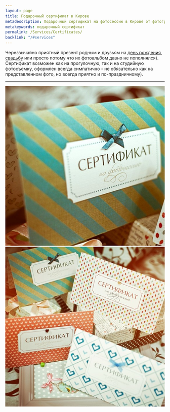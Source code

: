 ```yaml
---
layout: page
title: Подарочный сертификат в Кирове
metadescription: Подарочный сертификат на фотосессию в Кирове от фотографа Лены Охапкиной, купить подарочный сертификат для себя или в подарок
metakeywords: подарочный сертификат
permalink: /Services/Certificates/
backlink: "/#services"
---
```


<p>Черезвычайно приятный презент родным и друзьям на <span style="text-decoration: underline;"><a href="/Services/Personal" title="Индивидуальная фотосессия">день рождения</a></span>, <span style="text-decoration: underline;"><a href="/Services/Wedding" title="Семейная фотосессия">свадьбу</a></span> или просто потому что их фотоальбом давно не пополнялся). <br> Сертификат возможен как на прогулочную, так и на студийную фотосъемку, оформлен всегда симпатично - не обязательно как на представленном фото, но всегда приятно и по-праздничному).</p>
<hr>
<div class="row gallery">
            <div class="col-lg-6 col-xs-12">
                <img src="/images/Amba.ImageCache/Default/Amba.ImagePowerTools/ContentItem_31_ImageGallery/certificate1-3969B13232B513C7DCB010DD8740FEAF.jpg" alt="подарочный сертификат Киров" class="img-responsive">
            </div>
            <div class="col-lg-6 col-xs-12">
                <img src="/images/Amba.ImageCache/Default/Amba.ImagePowerTools/ContentItem_31_ImageGallery/certificate2-3969B13232B513C7DCB010DD8740FEAF.jpg" alt="подарочный сертификат Киров" class="img-responsive">
            </div>
</div>